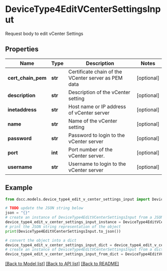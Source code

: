 # DeviceType4EditVCenterSettingsInput

Request body to edit vCenter Settings

## Properties

Name | Type | Description | Notes
------------ | ------------- | ------------- | -------------
**cert_chain_pem** | **str** | Certificate chain of the VCenter server as PEM data | [optional] 
**description** | **str** | Description of the vCenter setting | [optional] 
**inetaddress** | **str** | Host name or IP address of vCenter server | [optional] 
**name** | **str** | Name of the vCenter setting | [optional] 
**password** | **str** | Password to login to the vCenter server | [optional] 
**port** | **int** | Port number of the vCenter server. | [optional] 
**username** | **str** | Username to login to the vCenter server | [optional] 

## Example

```python
from dscc.models.device_type4_edit_v_center_settings_input import DeviceType4EditVCenterSettingsInput

# TODO update the JSON string below
json = "{}"
# create an instance of DeviceType4EditVCenterSettingsInput from a JSON string
device_type4_edit_v_center_settings_input_instance = DeviceType4EditVCenterSettingsInput.from_json(json)
# print the JSON string representation of the object
print(DeviceType4EditVCenterSettingsInput.to_json())

# convert the object into a dict
device_type4_edit_v_center_settings_input_dict = device_type4_edit_v_center_settings_input_instance.to_dict()
# create an instance of DeviceType4EditVCenterSettingsInput from a dict
device_type4_edit_v_center_settings_input_from_dict = DeviceType4EditVCenterSettingsInput.from_dict(device_type4_edit_v_center_settings_input_dict)
```
[[Back to Model list]](../README.md#documentation-for-models) [[Back to API list]](../README.md#documentation-for-api-endpoints) [[Back to README]](../README.md)


